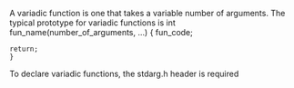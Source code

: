 A variadic function is one that takes a variable number of arguments.
The typical prototype for variadic functions is
int fun_name(number_of_arguments, ...)
{
    fun_code;

    return;
    }

To declare variadic functions, the stdarg.h header is required
